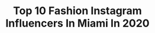 ---
title: Top 10 Fashion Instagram Influencers In Miami In 2020
description: >-
  Find top fashion Instagram influencers in Miami in 2020. Most popular hashtags: #miami #fashion #miamibeach #quarantine.
platform: Instagram
profiles:
  - username: "blondemouse"
    fullname: >-
      
    location: "United States"
    followers: 62826
    engagement: 657
    commentsToLikes: 0.033424
    id: ck15v0x14pcic0i190f28hz5c
    verified: false
    hashtags: "#hairsandstyles, #backhome, #monaco, #sunset"
  - username: "88_vibes_"
    fullname: >-
      ⚡️88 VIBES⚡️
    location: "United States"
    followers: 16208
    engagement: 669
    commentsToLikes: 0.033528
    id: ck5hs51m5w04k0i11i72a7fvy
    verified: false
    hashtags: "#nextmodels, #hollistercollective, #hollisterco, #feelings"
  - username: "ivanacrochet_"
    fullname: >-
      Ivana Matos
    location: "United States"
    followers: 28897
    engagement: 126
    commentsToLikes: 0.114270
    id: ck5hnzineonxw0i11bkzg5ejy
    verified: false
    hashtags: "#cuarentena, #selflove, #quarantinetips, #miamifashion"
  - username: "haniset91"
    fullname: >-
      Haniset Rodriguez
    location: "United States"
    followers: 54587
    engagement: 415
    commentsToLikes: 0.042587
    id: ck6tlskxx6k9k0j713lgcw1cp
    verified: false
    hashtags: "#style, #boutiques, #pembrokepines, #northmiami"
  - username: "frankylustig"
    fullname: >-
      Franky
    location: "United States"
    followers: 30687
    engagement: 351
    commentsToLikes: 0.029982
    id: ck14irf31gulm0i19b1tqp88e
    verified: false
    hashtags: "#fashion, #handsome, #dogs, #handsomemen"
  - username: "adrianapaniaguaof"
    fullname: >-
      Adriana Paniagua
    location: "United States"
    followers: 246025
    engagement: 310
    commentsToLikes: 0.009458
    id: ck6udo4tfm7oj0j717gecwill
    verified: true
    hashtags: "#misses, #yomequedoencasa, #chicmagazine, #photoshoot"
  - username: "v_lavoie"
    fullname: >-
      Vincent Lavoie
    location: "United States"
    followers: 5930
    engagement: 490
    commentsToLikes: 0.041751
    id: ck6tner7d9p020j71snmj4s2u
    verified: false
    hashtags: "#doitforthegram, #betterdays, #heready, #graffiti"
  - username: "officialcharo"
    fullname: >-
      Charo
    location: "United States"
    followers: 118493
    engagement: 486
    commentsToLikes: 0.037254
    id: ck15ufri2mysh0i19zxi9fuch
    verified: true
    hashtags: "#art, #stage, #vegetables, #loveyou"
  - username: "anthony_consiglio"
    fullname: >-
      Anthony Consiglio
    location: "United States"
    followers: 61277
    engagement: 164
    commentsToLikes: 0.027800
    id: ck0u7usib5pc90i196cwozbdg
    verified: false
    hashtags: "#millionaires, #photoshoot, #fashionshow, #thesuicidesquad"
  - username: "journeyofabraid"
    fullname: >-
      Danié Gómez-Ortigoza | Miami
    location: "United States"
    followers: 33293
    engagement: 131
    commentsToLikes: 0.071587
    id: ck0tycbdbmebf0i194ul7921h
    verified: false
    hashtags: "#volcano, #miami, #seedsforchange, #artistresidency"
---